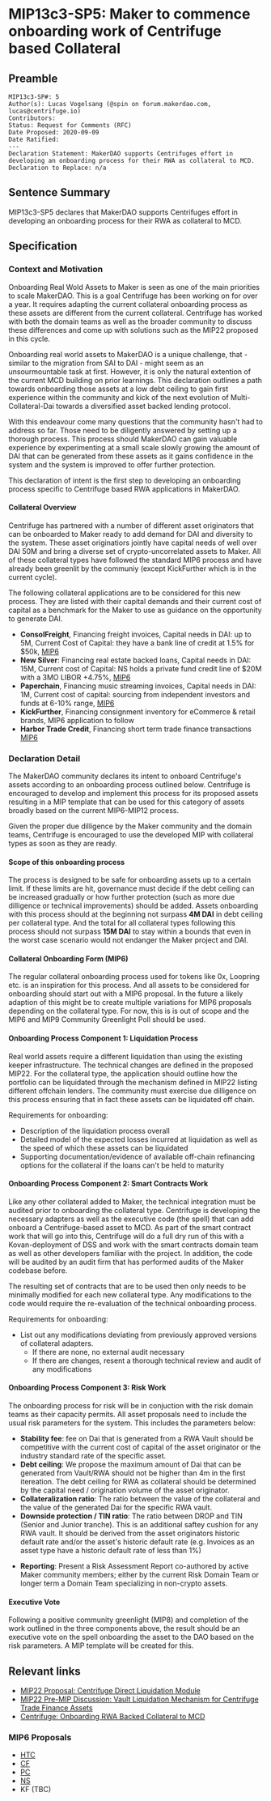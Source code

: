 # MIP13c3-SP5: Maker to commence onboarding work of Centrifuge based Collateral

## Preamble
```
MIP13c3-SP#: 5
Author(s): Lucas Vogelsang (@spin on forum.makerdao.com, lucas@centrifuge.io)
Contributors:
Status: Request for Comments (RFC)
Date Proposed: 2020-09-09
Date Ratified:
---
Declaration Statement: MakerDAO supports Centrifuges effort in developing an onboarding process for their RWA as collateral to MCD.
Declaration to Replace: n/a
```

## Sentence Summary

MIP13c3-SP5 declares that MakerDAO supports Centrifuges effort in developing an onboarding process for their RWA as collateral to MCD.

## Specification

### Context and Motivation

Onboarding Real Wold Assets to Maker is seen as one of the main priorities to scale MakerDAO. This is a goal Centrifuge has been working on for over a year. It requires adapting the current collateral onboarding process as these assets are  different from the current collateral. Centrifuge has worked with both the domain teams as well as the broader community to discuss these differences and come up with solutions such as the MIP22 proposed in this cycle.

Onboarding real world assets to MakerDAO is a unique challenge, that - similar to the migration from SAI to DAI - might seem as an unsourmountable task at first. However, it is only the natural extention of the current MCD building on prior learnings. This declaration outlines a path towards onboarding those assets at a low debt ceiling to gain first experience within the community and kick of the next evolution of Multi-Collateral-Dai towards a diversified asset backed lending protocol.

With this endeavour come many questions that the community hasn't had to address so far. Those need to be diligently answered by setting up a thorough process. This process should MakerDAO can gain valuable experience by experimenting at a small scale slowly growing the amount of DAI that can be generated from these assets as it gains confidence in the system and the system is improved to offer further protection.

This declaration of intent is the first step to developing an onboarding process specific to Centrifuge based RWA applications in MakerDAO.

#### Collateral Overview

Centrifuge has partnered with a number of different asset originators that can be onboarded to Maker ready to add demand for DAI and diversity to the system. These asset originatiors jointly have capital needs of well over DAI 50M and bring a diverse set of crypto-uncorrelated assets to Maker. All of these collateral types have followed the standard MIP6 process and have already been greenlit by the communiy (except KickFurther which is in the current cycle).

The following collateral applications are to be considered for this new process. They are listed with their capital demands and their current cost of capital as a benchmark for the Maker to use as guidance on the opportunity to generate DAI.

* **ConsolFreight**, Financing freight invoices, Capital needs in DAI: up to 5M, Current Cost of Capital: they have a bank line of credit at 1.5% for $50k, [MIP6](https://forum.makerdao.com/t/cf-drop-mip6-application-consolfreight-drop-tokenized-freight-shipping-invoices/2214)
* **New Silver**: Financing real estate backed loans, Capital needs in DAI: 15M, Current cost of Capital: NS holds a private fund credit line of $20M with a 3MO LIBOR +4.75%, [MIP6](https://forum.makerdao.com/t/ns-drop-mip6-application-new-silver-drop-real-estate-backed-loans/3477)
* **Paperchain**, Financing music streaming invoices, Capital needs in DAI: 1M, Current cost of capital: sourcing from independent investors and funds at 6-10% range, [MIP6](https://forum.makerdao.com/t/pc-drop-mip6-application-paperchain-drop-tokenized-music-streaming-invoices/2215)
* **KickFurther**, Financing consignment inventory for eCommerce & retail brands, MIP6 application to follow
* **Harbor Trade Credit**, Financing short term trade finance transactions [MIP6](https://forum.makerdao.com/t/htc-drop-mip6-application-harbor-trade-credit-drop-short-term-trade-receivables/3502)

### Declaration Detail

The MakerDAO community declares its intent to onboard Centrifuge's assets according to an onboarding process outlined below. Centrifuge is encouraged to develop and implement this process for its proposed assets resulting in a MIP template that can be used for this category of assets broadly based on the current MIP6-MIP12 process.

Given the proper due dilligence by the Maker community and the domain teams, Centrifuge is encouraged to use the developed MIP with collateral types as soon as they are ready.

#### Scope of this onboarding process

The process is designed to be safe for onboarding assets up to a certain limit. If these limits are hit, governance must decide if the debt ceiling can be increased gradually or how further protection (such as more due dilligence or technical improvements) should be added. Assets onboarding with this process should at the beginning not surpass **4M DAI** in debt ceiling per collateral type. And the total for all collateral types following this process should not surpass **15M DAI** to stay within a bounds that even in the worst case scenario would not endanger the Maker project and DAI.

#### Collateral Onboarding Form (MIP6)

The regular collateral onboarding process used for tokens like 0x, Loopring etc. is an inspiration for this process. And all assets to be considered for onboarding should start out with a MIP6 proposal. In the future a likely adaption of this might be to create multiple variations for MIP6 proposals depending on the collateral type. For now, this is is out of scope and the MIP6 and MIP9 Community Greenlight Poll should be used.

#### Onboarding Process Component 1: Liquidation Process

Real world assets require a different liquidation than using the existing keeper infrastructure. The technical changes are defined in the proposed MIP22. For the collateral type, the application should outline how the portfolio can be liquidated through the mechanism defined in MIP22 listing different offchain lenders. The community must exercise due dilligence on this process ensuring that in fact these assets can be liquidated off chain.

Requirements for onboarding:
- Description of the liquidation process overall
- Detailed model of the expected losses incurred at liquidation as well as the speed of which these assets can be liquidated
- Supporting documentation/evidence of available off-chain refinancing options for the collateral if the loans can't be held to maturity

#### Onboarding Process Component 2: Smart Contracts Work

Like any other collateral added to Maker, the technical integration must be audited prior to onboarding the collateral type. Centrifuge is developing the necessary adapters as well as the executive code (the spell) that can add onboard a Centrifuge-based asset to MCD. As part of the smart contract work that will go into this, Centrifuge will do a full dry run of this with a Kovan-deployment of DSS and work with the smart contracts domain team as well as other developers familiar with the project. In addition, the code will be audited by an audit firm that has performed audits of the Maker codebase before.

The resulting set of contracts that are to be used then only needs to be minimally modified for each new collateral type. Any modifications to the code would require the re-evaluation of the technical onboarding process.

Requirements for onboarding:
- List out any modifications deviating from previously approved versions of collateral adapters.
    - If there are none, no external audit necessary
    - If there are changes, resent a thorough technical review and audit of any modifications

#### Onboarding Process Component 3: Risk Work

The onboarding process for risk will be in conjuction with the risk domain teams as their capacity permits. All asset proposals need to include the usual risk parameters for the system. This includes the parameters below:

* **Stability fee**: fee on Dai that is generated from a RWA Vault should be competitive with the current cost of capital of the asset originator or the industry standard rate of the specific asset.
* **Debt ceiling**: We propose the maximum amount of Dai that can be generated from Vault/RWA should not be higher than 4m in the first itereation. The debt ceiling for RWA as collateral should be determined by the capital need / origination volume of the asset originator.
* **Collateralization ratio**: The ratio between the value of the collateral and the value of the generated Dai for the specific RWA vault.
* **Downside protection / TIN ratio**: The ratio between DROP and TIN (Senior and Junior tranche). This is an additional saftey cushion for any RWA vault. It should be derived from the asset originators historic default rate and/or the asset's historic default rate (e.g. Invoices as an asset type have a historic default rate of less than 1%)
- **Reporting**: Present a Risk Assessment Report co-authored by active Maker community members; either by the current Risk Domain Team or longer term a Domain Team specializing in non-crypto assets.

#### Executive Vote

Following a positive community greenlight (MIP8) and completion of the work outlined in the three components above, the result should be an executive vote on the spell onboarding the asset to the DAO based on the risk parameters. A MIP template will be created for this.

## Relevant links

* [MIP22 Proposal: Centrifuge Direct Liquidation Module](https://forum.makerdao.com/t/mip22-centrifuge-direct-liquidation-module/3930)
* [MIP22 Pre-MIP Discussion: Vault Liquidation Mechanism for Centrifuge Trade Finance Assets](https://forum.makerdao.com/t/vault-liquidation-mechanism-for-centrifuge-trade-finance-assets-a-pre-mip-discussion/3737)
* [Centrifuge: Onboarding RWA Backed Collateral to MCD](com/t/centrifuge-onboarding-rwa-backed-collateral-to-mcd/2721)

### MIP6 Proposals

* [HTC](https://forum.makerdao.com/t/htc-drop-mip6-application-harbor-trade-credit-drop-short-term-trade-receivables/3502)
* [CF](https://forum.makerdao.com/t/cf-drop-mip6-application-consolfreight-drop-tokenized-freight-shipping-invoices/2214)
* [PC](https://forum.makerdao.com/t/pc-drop-mip6-application-paperchain-drop-tokenized-music-streaming-invoices/2215)
* [NS](https://forum.makerdao.com/t/ns-drop-mip6-application-new-silver-drop-real-estate-backed-loans/3477)
* KF (TBC)
